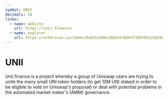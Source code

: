 ```yaml
---
symbol: UNII
decimals: 18
links:
  - name: website
    url: https://unii.finance/
  - name: explorer
    url: https://etherscan.io/token/0x825130Aa1bEeF07BdF4f389705321816D05b0d0f
---
```


# UNII

Unii.finance is a project whereby a group of Uniswap users are trying to unite the many small UNI token holders (to get 10M UNI staked in order to be eligible to vote on Uniswap's proposal) or deal with potential problems in the automated market maker's (AMM) governance.
